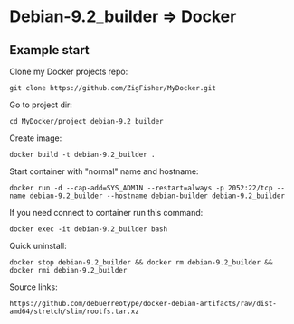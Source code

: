 Debian-9.2_builder => Docker
============================

## Example start

Clone my Docker projects repo:

	git clone https://github.com/ZigFisher/MyDocker.git

Go to project dir:

	cd MyDocker/project_debian-9.2_builder

Create image:

	docker build -t debian-9.2_builder .

Start container with "normal" name and hostname:

	docker run -d --cap-add=SYS_ADMIN --restart=always -p 2052:22/tcp --name debian-9.2_builder --hostname debian-builder debian-9.2_builder

If you need connect to container run this command:

	docker exec -it debian-9.2_builder bash

Quick uninstall:

	docker stop debian-9.2_builder && docker rm debian-9.2_builder && docker rmi debian-9.2_builder

Source links:

	https://github.com/debuerreotype/docker-debian-artifacts/raw/dist-amd64/stretch/slim/rootfs.tar.xz